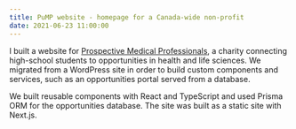 ```yaml
---
title: PuMP website - homepage for a Canada-wide non-profit
date: 2021-06-23 11:00:00
---
```


I built a website for [Prospective Medical Professionals](https://www.pumprofessionals.org/), a charity connecting high-school students to opportunities in health and life sciences. We migrated from a WordPress site in order to build custom components and services, such as an opportunities portal served from a database.

We built reusable components with React and TypeScript and used Prisma ORM for the opportunities database. The site was built as a static site with Next.js.